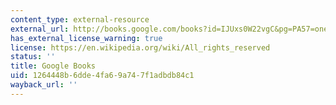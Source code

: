 ```yaml
---
content_type: external-resource
external_url: http://books.google.com/books?id=IJUxs0W22vgC&pg=PA57=onepage
has_external_license_warning: true
license: https://en.wikipedia.org/wiki/All_rights_reserved
status: ''
title: Google Books
uid: 1264448b-6dde-4fa6-9a74-7f1adbdb84c1
wayback_url: ''
---
```

